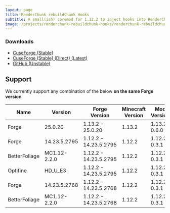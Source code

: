 ```yaml
---
layout: page
title: RenderChunk rebuildChunk Hooks
subtitle: A small(ish) coremod for 1.12.2 to inject hooks into RenderChunk#rebuildChunk to allow modders to add their own custom chunk rendering logic and other chunk rendering related modifications.
image: /projects/renderchunk-rebuildchunk-hooks/renderchunk-rebuildchunk-hooks.png
---
```


### Downloads
- [CuseForge (Stable)](https://minecraft.curseforge.com/projects/renderchunk-rebuildchunk-hooks/files)
- [CuseForge (Stable) (Direct) (Latest)](https://minecraft.curseforge.com/projects/renderchunk-rebuildchunk-hooks/files/latest)
- [GitHub (Unstable)](https://github.com/Cadiboo/RenderChunk-rebuildChunk-Hooks/releases/latest)

## Support
We currently support any combination of the below **on the same Forge version**

| Name          | Version       | Forge Version         | Minecraft Version| Mod Version  |
| ------------- | ------------- | --------------------- | ---------------- | ------------ |
| Forge         | 25.0.20       | 1.13.2 - 25.0.20      | 1.13.2           | 1.13.2-0.6.0 |
| Forge         | 14.23.5.2795  | 1.12.2 - 14.23.5.2795 | 1.12.2           | 1.12.2-0.3.1 |
| BetterFoliage | MC1.12-2.2.0  | 1.12.2 - 14.23.5.2795 | 1.12.2           | 1.12.2-0.3.1 |
| Optifine      | HD_U_E3       | 1.12.2 - 14.23.5.2795 | 1.12.2           | 1.12.2-0.3.1 |
| Forge         | 14.23.5.2768  | 1.12.2 - 14.23.5.2768 | 1.12.2           | 1.12.2-0.3.1 |
| BetterFoliage | MC1.12-2.2.0  | 1.12.2 - 14.23.5.2768 | 1.12.2           | 1.12.2-0.3.1 |
